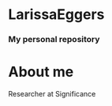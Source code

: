 # LarissaEggers
### My personal repository
# About me
Researcher at Significance
<!-- Everything that follows is kept hidden
